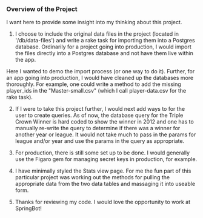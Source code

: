 ### Overview of the Project ###

I want here to provide some insight into my thinking about this project.  

1) I choose to include the original data files in the project (located in '/db/data-files') and write a rake task for importing them into a Postgres database.  Ordinarily for a project going into production, I would import the files directly into a Postgres database and not have them live within the app.  

Here I wanted to demo the import process (or one way to do it).  Further, for an app going into production, I would have cleaned up the databases more thoroughly.  For example, one could write a method to add the missing player_ids in the "Master-small.csv" (which I call player-data.csv for the rake task).

2) If I were to take this project further, I would next add ways to for the user to create queries.  As of now, the database query for the Triple Crown Winner is hard coded to show the winner in 2012 and one has to manually re-write the query to determine if there was a winner for another year or league. It would not take much to pass in the params for league and/or year and use the params in the query as appropriate.

3) For production, there is still some set up to be done.  I would generally use the Figaro gem for managing secret keys in production, for example.

4) I have minimally styled the Stats view page.  For me the fun part of this particular project was working out the methods for pulling the appropriate data from the two data tables and massaging it into useable form.

5) Thanks for reviewing my code.  I would love the opportunity to work at SpringBot!